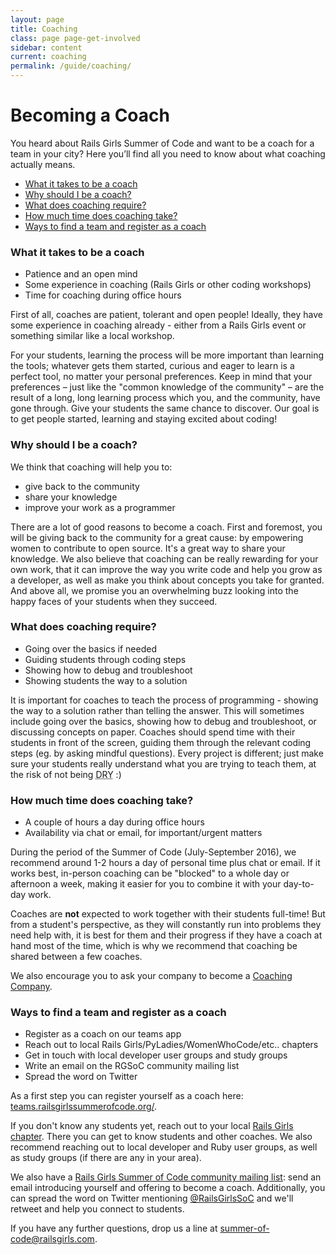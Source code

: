```yaml
---
layout: page
title: Coaching
class: page page-get-involved
sidebar: content
current: coaching
permalink: /guide/coaching/
---
```

<h1>Becoming a Coach</h1>

<p>You heard about Rails Girls Summer of Code and want to be a coach for a team in your city? Here you’ll find all you need to know about what coaching actually means.</p>

<ul>
<li><a href="#intro">What it takes to be a coach</a></li>
<li><a href="#why">Why should I be a coach?</a></li>
<li><a href="#what">What does coaching require?</a></li>
<li><a href="#time">How much time does coaching take?</a></li>
<li><a href="#register">Ways to find a team and register as a coach</a></li>
</ul>

<h3 id="intro">What it takes to be a coach</h3>

* Patience and an open mind
* Some experience in coaching (Rails Girls or other coding workshops)
* Time for coaching during office hours


<p>First of all, coaches are patient, tolerant and open people! Ideally, they have some experience in coaching already - either from a Rails Girls event or something similar like a local workshop.</p>

<p>For your students, learning the process will be more important than learning the tools; whatever gets them started, curious and eager to learn is a perfect tool, no matter your personal preferences. Keep in mind that your preferences – just like the "common knowledge of the community" – are the result of a long, long learning process which you, and the community, have gone through. Give your students the same chance to discover. Our goal is to get people started, learning and staying excited about coding!</p>

<h3 id="why">Why should I be a coach?</h3>

<p>We think that coaching will help you to:</p>

* give back to the community
* share your knowledge
* improve your work as a programmer


<p>There are a lot of good reasons to become a coach. First and foremost, you will be giving back to the community for a great cause: by empowering women to contribute to open source. It's a great way to share your knowledge. We also believe that coaching can be really rewarding for your own work, that it can improve the way you write code and help you grow as a developer, as well as make you think about concepts you take for granted. And above all, we promise you an overwhelming buzz looking into the happy faces of your students when they succeed.</p>

<h3 id="what">What does coaching require?</h3>

* Going over the basics if needed
* Guiding students through coding steps
* Showing how to debug and troubleshoot
* Showing students the way to a solution

<p>It is important for coaches to teach the process of programming - showing the way to a solution rather than telling the answer. This will sometimes include going over the basics, showing how to debug and troubleshoot, or discussing concepts on paper. Coaches should spend time with their students in front of the screen, guiding them through the relevant coding steps (eg. by asking mindful questions). Every project is different; just make sure your students really understand what you are trying to teach them, at the risk of not being <abbr title="Don't Repeat Yourself">DRY</abbr> :)</p>

<h3 id="time">How much time does coaching take?</h3>

* A couple of hours a day during office hours
* Availability via chat or email, for important/urgent matters


<p>During the period of the Summer of Code (July-September 2016), we recommend around 1-2 hours a day of personal time plus chat or email. If it works best, in-person coaching can be "blocked" to a whole day or afternoon a week, making it easier for you to combine it with your day-to-day work.</p>

<p>Coaches are <strong>not</strong> expected to work together with their students full-time! But from a student's perspective, as they will constantly run into problems they need help with, it is best for them and their progress if they have a coach at hand most of the time, which is why we recommend that coaching be shared between a few coaches. </p>

<p>We also encourage you to ask your company to become a <a href="http://railsgirlssummerofcode.org/guide/coaching-company/">Coaching Company</a>.</p>

<h3 id="register">Ways to find a team and register as a coach</h3>

* Register as a coach on our teams app
* Reach out to local Rails Girls/PyLadies/WomenWhoCode/etc.. chapters
* Get in touch with local developer user groups and study groups
* Write an email on the RGSoC community mailing list
* Spread the word on Twitter


<p>As a first step you can register yourself as a coach here: <a href="https://teams.railsgirlssummerofcode.org/">teams.railsgirlssummerofcode.org/</a>.

<p>If you don't know any students yet, reach out to your local <a href="http://railsgirls.com/">Rails Girls chapter</a>. There you can get to know students and other coaches. We also recommend reaching out to local developer and Ruby user groups, as well as study groups (if there are any in your area).</p>

<p>We also have a <a href="https://groups.google.com/forum/#!forum/rails-girls-summer-of-code-community">Rails Girls Summer of Code community mailing list</a>: send an email introducing yourself and offering to become a coach. Additionally, you can spread the word on Twitter mentioning <a href="http://www.twitter.com/RailsGirlsSoC">@RailsGirlsSoC</a> and we'll retweet and help you connect to students.</p>

<p>If you have any further questions, drop us a line at <a href="mailto:summer-of-code@railsgirls.com">summer-of-code@railsgirls.com</a>.</p>
